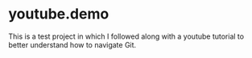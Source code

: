# youtube.demo
This is a test project in which I followed along with a youtube tutorial to better understand how to navigate Git.
